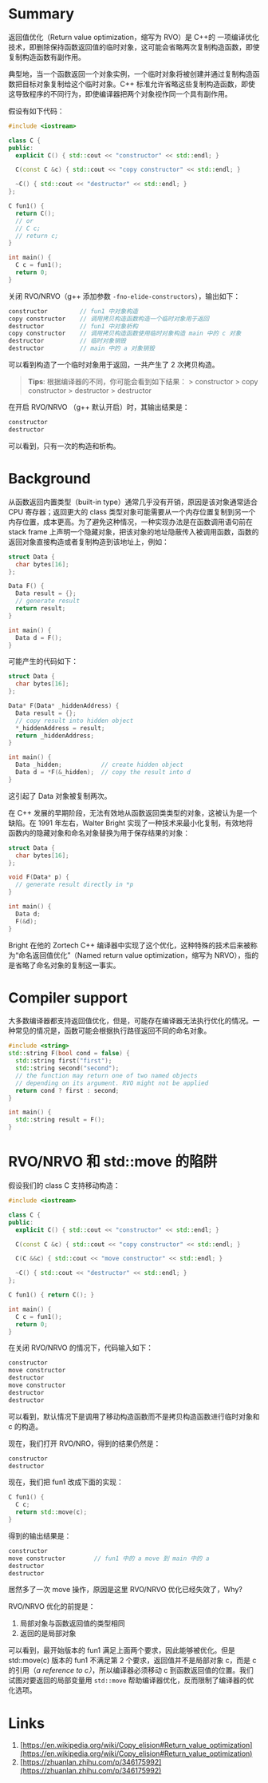 # Summary
返回值优化（Return value optimization，缩写为 RVO）是 C++的 一项编译优化技术，即删除保持函数返回值的临时对象，这可能会省略两次复制构造函数，即使复制构造函数有副作用。


典型地，当一个函数返回一个对象实例，一个临时对象将被创建并通过复制构造函数把目标对象复制给这个临时对象。C++ 标准允许省略这些复制构造函数，即使这导致程序的不同行为，即使编译器把两个对象视作同一个具有副作用。


假设有如下代码：
```cpp
#include <iostream>

class C {
public:
  explicit C() { std::cout << "constructor" << std::endl; }

  C(const C &c) { std::cout << "copy constructor" << std::endl; }

  ~C() { std::cout << "destructor" << std::endl; }
};

C fun1() {
  return C();
  // or
  // C c;
  // return c;
}

int main() {
  C c = fun1();
  return 0;
}
```


关闭 RVO/NRVO（g++ 添加参数 `-fno-elide-constructors`），输出如下：
```cpp
constructor			// fun1 中对象构造
copy constructor	// 调用拷贝构造函数构造一个临时对象用于返回
destructor			// fun1 中对象析构
copy constructor	// 调用拷贝构造函数使用临时对象构造 main 中的 c 对象
destructor			// 临时对象销毁
destructor			// main 中的 a 对象销毁
```
可以看到构造了一个临时对象用于返回，一共产生了 2 次拷贝构造。


> **Tips**:
> 根据编译器的不同，你可能会看到如下结果：
> \> constructor
> \> copy constructor
> \> destructor
> \> destructor



在开启 RVO/NRVO （g++ 默认开启）时，其输出结果是：
```cpp
constructor
destructor
```
可以看到，只有一次的构造和析构。
# Background
从函数返回内置类型（built-in type）通常几乎没有开销，原因是该对象通常适合 CPU 寄存器；返回更大的 class 类型对象可能需要从一个内存位置复制到另一个内存位置，成本更高。为了避免这种情况，一种实现办法是在函数调用语句前在 stack frame 上声明一个隐藏对象，把该对象的地址隐蔽传入被调用函数，函数的返回对象直接构造或者复制构造到该地址上，例如：
```cpp
struct Data { 
  char bytes[16]; 
};

Data F() {
  Data result = {};
  // generate result
  return result;
}

int main() {
  Data d = F();
}
```
可能产生的代码如下：
```cpp
struct Data {
  char bytes[16];
};

Data* F(Data* _hiddenAddress) {
  Data result = {};
  // copy result into hidden object
  *_hiddenAddress = result;
  return _hiddenAddress;
}

int main() {
  Data _hidden;           // create hidden object
  Data d = *F(&_hidden);  // copy the result into d
}
```
这引起了 Data 对象被复制两次。


在 C++ 发展的早期阶段，无法有效地从函数返回类类型的对象，这被认为是一个缺陷。在 1991 年左右，Walter Bright 实现了一种技术来最小化复制，有效地将函数内的隐藏对象和命名对象替换为用于保存结果的对象：
```cpp
struct Data {
  char bytes[16];
};

void F(Data* p) {
  // generate result directly in *p
}

int main() {
  Data d;
  F(&d);
}
```
Bright 在他的 Zortech C++ 编译器中实现了这个优化，这种特殊的技术后来被称为“命名返回值优化”（Named return value optimization，缩写为 NRVO），指的是省略了命名对象的复制这一事实。
# Compiler support
大多数编译器都支持返回值优化，但是，可能存在编译器无法执行优化的情况。一种常见的情况是，函数可能会根据执行路径返回不同的命名对象。
```cpp
#include <string>
std::string F(bool cond = false) {
  std::string first("first");
  std::string second("second");
  // the function may return one of two named objects
  // depending on its argument. RVO might not be applied
  return cond ? first : second;
}

int main() {
  std::string result = F();
}
```
# RVO/NRVO 和 std::move 的陷阱
假设我们的 class C 支持移动构造：
```cpp
#include <iostream>

class C {
public:
  explicit C() { std::cout << "constructor" << std::endl; }

  C(const C &c) { std::cout << "copy constructor" << std::endl; }

  C(C &&c) { std::cout << "move constructor" << std::endl; }

  ~C() { std::cout << "destructor" << std::endl; }
};

C fun1() { return C(); }

int main() {
  C c = fun1();
  return 0;
}

```
在关闭 RVO/NRVO 的情况下，代码输入如下：
```cpp
constructor
move constructor
destructor
move constructor
destructor
destructor
```
可以看到，默认情况下是调用了移动构造函数而不是拷贝构造函数进行临时对象和 c 的构造。


现在，我们打开 RVO/NRO，得到的结果仍然是：
```cpp
constructor
destructor
```


现在，我们把 fun1 改成下面的实现：
```cpp
C fun1() {
  C c;
  return std::move(c);
}
```
得到的输出结果是：
```cpp
constructor
move constructor		// fun1 中的 a move 到 main 中的 a
destructor
destructor
```
居然多了一次 move 操作，原因是这里 RVO/NRVO 优化已经失效了，Why?


RVO/NRVO 优化的前提是：

1. 局部对象与函数返回值的类型相同
1. 返回的是局部对象

可以看到，最开始版本的 fun1 满足上面两个要求，因此能够被优化。但是 std::move(c) 版本的 fun1 不满足第 2 个要求，返回值并不是局部对象 c，而是 c 的引用（_a reference to c）_，所以编译器必须移动 c 到函数返回值的位置。我们试图对要返回的局部变量用 `std::move` 帮助编译器优化，反而限制了编译器的优化选项。


# Links

1. [https://en.wikipedia.org/wiki/Copy_elision#Return_value_optimization](https://en.wikipedia.org/wiki/Copy_elision#Return_value_optimization)
1. [https://zhuanlan.zhihu.com/p/346175992](https://zhuanlan.zhihu.com/p/346175992)
